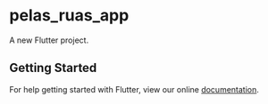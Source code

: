 # pelas_ruas_app

A new Flutter project.

## Getting Started

For help getting started with Flutter, view our online
[documentation](https://flutter.io/).

